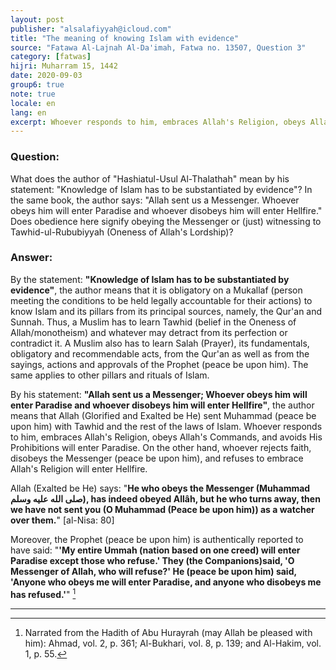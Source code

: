 ```yaml
---
layout: post
publisher: "alsalafiyyah@icloud.com"
title: "The meaning of knowing Islam with evidence"
source: "Fatawa Al-Lajnah Al-Da'imah, Fatwa no. 13507, Question 3"
category: [fatwas]
hijri: Muharram 15, 1442
date: 2020-09-03
group6: true
note: true
locale: en
lang: en
excerpt: Whoever responds to him, embraces Allah's Religion, obeys Allah's Commands, and avoids His Prohibitions will enter Paradise. Whoever rejects faith, disobeys the Messenger, and refuses to embrace Allah's Religion will enter Hellfire. 
---
```


### Question: 
What does the author of "Hashiatul-Usul Al-Thalathah" mean by his statement: "Knowledge of Islam has to be substantiated by evidence"? In the same book, the author says: "Allah sent us a Messenger. Whoever obeys him will enter Paradise and whoever disobeys him will enter Hellfire." Does obedience here signify obeying the Messenger or (just) witnessing to Tawhid-ul-Rububiyyah (Oneness of Allah's Lordship)? 

### Answer:
By the statement: **"Knowledge of Islam has to be substantiated by evidence"**, the author means that it is obligatory on a Mukallaf (person meeting the conditions to be held legally accountable for their actions) to know Islam and its pillars from its principal sources, namely, the Qur'an and Sunnah. Thus, a Muslim has to learn Tawhid (belief in the Oneness of Allah/monotheism) and whatever may detract from its perfection or contradict it. A Muslim also has to learn Salah (Prayer), its fundamentals, obligatory and recommendable acts, from the Qur'an as well as from the sayings, actions and approvals of the Prophet (peace be upon him). The same applies to other pillars and rituals of Islam.

By his statement: **"Allah sent us a Messenger; Whoever obeys him will enter Paradise and whoever disobeys him will enter Hellfire"**, the author means that Allah (Glorified and Exalted be He) sent Muhammad (peace be upon him) with Tawhid and the rest of the laws of Islam. Whoever responds to him, embraces Allah's Religion, obeys Allah's Commands, and avoids His Prohibitions will enter Paradise. On the other hand, whoever rejects faith, disobeys the Messenger (peace be upon him), and refuses to embrace Allah's Religion will enter Hellfire.

Allah (Exalted be He) says: "**He who obeys the Messenger (Muhammad صلى الله عليه وسلم), has indeed obeyed Allâh, but he who turns away, then we have not sent you (O Muhammad (Peace be upon him)) as a watcher over them.**" [al-Nisa: 80]

Moreover, the Prophet (peace be upon him) is authentically reported to have said: "**'My entire Ummah (nation based on one creed) will enter Paradise except those who refuse.' They (the Companions)said, 'O Messenger of Allah, who will refuse?' He (peace be upon him) said, 'Anyone who obeys me will enter Paradise, and anyone who disobeys me has refused.'**" [^1]

---

[^1]: Narrated from the Hadith of Abu Hurayrah (may Allah be pleased with him): Ahmad, vol. 2, p. 361; Al-Bukhari, vol. 8, p. 139; and Al-Hakim, vol. 1, p. 55.
